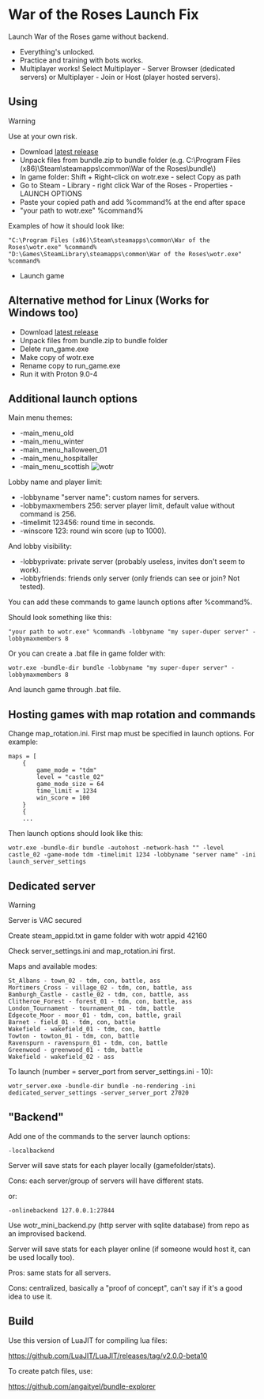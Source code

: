 # War of the Roses Launch Fix
Launch War of the Roses game without backend.
- Everything's unlocked.
- Practice and training with bots works.
- Multiplayer works! Select Multiplayer - Server Browser (dedicated servers) or Multiplayer - Join or Host (player hosted servers).
## Using
> [!WARNING]
> Use at your own risk.
- Download [latest release](https://github.com/angaityel/wotr-re/releases)
- Unpack files from bundle.zip to bundle folder (e.g. C:\Program Files (x86)\Steam\steamapps\common\War of the Roses\bundle\\)
- In game folder: Shift + Right-click on wotr.exe - select Copy as path
- Go to Steam - Library - right click War of the Roses - Properties - LAUNCH OPTIONS
- Paste your copied path and add %command% at the end after space
- "your path to wotr.exe" %command%

Examples of how it should look like:
```
"C:\Program Files (x86)\Steam\steamapps\common\War of the Roses\wotr.exe" %command%
"D:\Games\SteamLibrary\steamapps\common\War of the Roses\wotr.exe" %command%
```
- Launch game
## Alternative method for Linux (Works for Windows too)

- Download [latest release](https://github.com/angaityel/wotr-re/releases)
- Unpack files from bundle.zip to bundle folder
- Delete run_game.exe
- Make copy of wotr.exe
- Rename copy to run_game.exe
- Run it with Proton 9.0-4

## Additional launch options

Main menu themes:
- -main_menu_old
- -main_menu_winter
- -main_menu_halloween_01
- -main_menu_hospitaller
- -main_menu_scottish
![wotr](https://github.com/user-attachments/assets/e076098a-2fa5-45fb-8148-43a46899a16a)

Lobby name and player limit:
- -lobbyname "server name": custom names for servers.
- -lobbymaxmembers 256: server player limit, default value without command is 256.
- -timelimit 123456: round time in seconds.
- -winscore 123: round win score (up to 1000).

And lobby visibility:
- -lobbyprivate: private server (probably useless, invites don't seem to work).
- -lobbyfriends: friends only server (only friends can see or join? Not tested).

You can add these commands to game launch options after %command%.

Should look something like this:
```
"your path to wotr.exe" %command% -lobbyname "my super-duper server" -lobbymaxmembers 8
```
Or you can create a .bat file in game folder with:
```
wotr.exe -bundle-dir bundle -lobbyname "my super-duper server" -lobbymaxmembers 8
```
And launch game through .bat file.

## Hosting games with map rotation and commands

Change map_rotation.ini. First map must be specified in launch options. For example:
```
maps = [
	{
		game_mode = "tdm"
		level = "castle_02"
		game_mode_size = 64
		time_limit = 1234
		win_score = 100
	}
	{
	...
```
Then launch options should look like this:
```
wotr.exe -bundle-dir bundle -autohost -network-hash "" -level castle_02 -game-mode tdm -timelimit 1234 -lobbyname "server name" -ini launch_server_settings
```

## Dedicated server
> [!WARNING]
> Server is VAC secured

Create steam_appid.txt in game folder with wotr appid 42160

Check server_settings.ini and map_rotation.ini first.

Maps and available modes:
```
St_Albans - town_02 - tdm, con, battle, ass
Mortimers_Cross - village_02 - tdm, con, battle, ass
Bamburgh_Castle - castle_02 - tdm, con, battle, ass
Clitheroe_Forest - forest_01 - tdm, con, battle, ass
London_Tournament - tournament_01 - tdm, battle
Edgecote_Moor - moor_01 - tdm, con, battle, grail
Barnet - field_01 - tdm, con, battle
Wakefield - wakefield_01 - tdm, con, battle
Towton - towton_01 - tdm, con, battle
Ravenspurn - ravenspurn_01 - tdm, con, battle
Greenwood - greenwood_01 - tdm, battle
Wakefield - wakefield_02 - ass
```
To launch (number = server_port from server_settings.ini - 10):
```
wotr_server.exe -bundle-dir bundle -no-rendering -ini dedicated_server_settings -server_server_port 27020
```
## "Backend"
Add one of the commands to the server launch options:
```
-localbackend
```
Server will save stats for each player locally (gamefolder/stats). 

Cons: each server/group of servers will have different stats.

or:
```
-onlinebackend 127.0.0.1:27844
```
Use wotr_mini_backend.py (http server with sqlite database) from repo as an improvised backend.

Server will save stats for each player online (if someone would host it, can be used locally too).

Pros: same stats for all servers.

Cons: centralized, basically a "proof of concept", can't say if it's a good idea to use it.
## Build
Use this version of LuaJIT for compiling lua files:

https://github.com/LuaJIT/LuaJIT/releases/tag/v2.0.0-beta10

To create patch files, use:

https://github.com/angaityel/bundle-explorer
